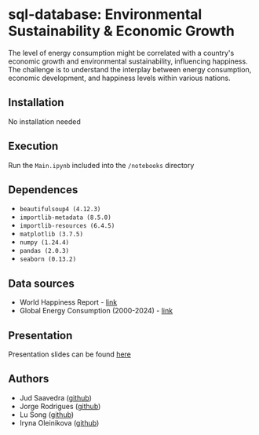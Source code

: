 # sql-database: Environmental Sustainability & Economic Growth

The level of energy consumption might be correlated with a country's economic growth and environmental sustainability, influencing happiness. The challenge is to understand the interplay between energy consumption, economic development, and happiness levels within various nations.

## Installation
No installation needed

## Execution
Run the `Main.ipynb` included into the `/notebooks` directory

## Dependences
- `beautifulsoup4 (4.12.3)`
- `importlib-metadata (8.5.0)`
- `importlib-resources (6.4.5)`
- `matplotlib (3.7.5)`
- `numpy (1.24.4)`
- `pandas (2.0.3)`
- `seaborn (0.13.2)`

## Data sources
- World Happiness Report - [link](https://www.kaggle.com/datasets/unsdsn/world-happiness)
- Global Energy Consumption (2000-2024) - [link](https://www.kaggle.com/datasets/atharvasoundankar/global-energy-consumption-2000-2024)

## Presentation
Presentation slides can be found [here](https://docs.google.com/presentation/d/14b0etAyWzzpt4ZL5F_qiEgjMDq90A4EWxIBUS_PFSrM/edit?usp=sharing)


## Authors
- Jud Saavedra ([github](https://github.com/10197jsg))
- Jorge Rodrigues ([github](https://github.com/JorgeMMLRodrigues))
- Lu Song ([github](https://github.com/Lucielululu))
- Iryna Oleinikova ([github](https://github.com/https://github.com/IrynaOleinikova))
